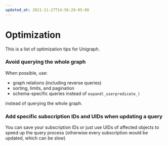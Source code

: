 ```yaml
---
updated_at: 2021-11-27T14:56:29-05:00
---
```

# Optimization

This is a list of optimization tips for Unigraph.

### Avoid querying the whole graph
When possible, use:

- graph relations (including reverse queries)
- sorting, limits, and pagination
- schema-specific queries instead of `expand(_userpredicate_)`

instead of querying the whole graph.

### Add specific subscription IDs and UIDs when updating a query
You can save your subscription IDs or just use UIDs of affected objects to speed up the query process (otherwise every subscription would be updated, which can be slow)